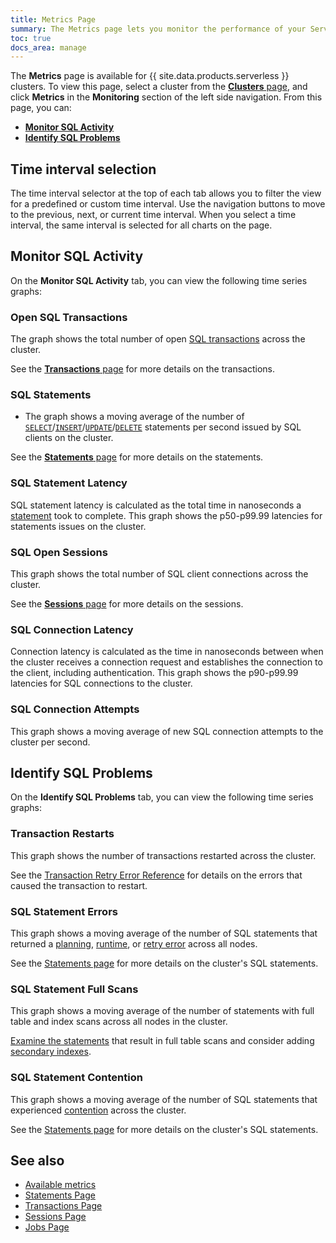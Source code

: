 ```yaml
---
title: Metrics Page
summary: The Metrics page lets you monitor the performance of your Serverless cluster's SQL queries.
toc: true
docs_area: manage
---
```


The **Metrics** page is available for {{ site.data.products.serverless }} clusters. To view this page, select a cluster from the [**Clusters** page](cluster-management.html#view-clusters-page), and click **Metrics** in the **Monitoring** section of the left side navigation. From this page, you can:

- [**Monitor SQL Activity**](#monitor-sql-activity)
- [**Identify SQL Problems**](#identify-sql-problems)

## Time interval selection

The time interval selector at the top of each tab allows you to filter the view for a predefined or custom time interval. Use the navigation buttons to move to the previous, next, or current time interval. When you select a time interval, the same interval is selected for all charts on the page.

## Monitor SQL Activity

On the **Monitor SQL Activity** tab, you can view the following time series graphs:

### Open SQL Transactions

The graph shows the total number of open [SQL transactions](../stable/transactions.html) across the cluster.

See the [**Transactions** page](transactions-page.html) for more details on the transactions.

### SQL Statements

- The graph shows a moving average of the number of [`SELECT`](../stable/selection-queries.html)/[`INSERT`](../stable/insert.html)/[`UPDATE`](../stable/update.html)/[`DELETE`](../stable/delete.html) statements per second issued by SQL clients on the cluster.

See the [**Statements** page](statements-page.html) for more details on the statements.

### SQL Statement Latency

SQL statement latency is calculated as the total time in nanoseconds a [statement](../{{site.versions["stable"]}}/sql-statements.html) took to complete. This graph shows the p50-p99.99 latencies for statements issues on the cluster.

### SQL Open Sessions

This graph shows the total number of SQL client connections across the cluster.

See the [**Sessions** page](sessions-page.html) for more details on the sessions.

### SQL Connection Latency

Connection latency is calculated as the time in nanoseconds between when the cluster receives a connection request and establishes the connection to the client, including authentication. This graph shows the p90-p99.99 latencies for SQL connections to the cluster.

### SQL Connection Attempts

This graph shows a moving average of new SQL connection attempts to the cluster per second.

## Identify SQL Problems

On the **Identify SQL Problems** tab, you can view the following time series graphs:

### Transaction Restarts

This graph shows the number of transactions restarted across the cluster.

See the [Transaction Retry Error Reference](../{{site.versions["stable"]}}/transaction-retry-error-reference.html) for details on the errors that caused the transaction to restart.

### SQL Statement Errors

This graph shows a moving average of the number of SQL statements that returned a [planning](../stable/architecture/sql-layer.html#sql-parser-planner-executor), [runtime](../stable/architecture/sql-layer.html#sql-parser-planner-executor), or [retry error](../stable/transactions.html#error-handling) across all nodes.

See the [Statements page](statements-page.html) for more details on the cluster's SQL statements.

### SQL Statement Full Scans 

This graph shows a moving average of the number of statements with full table and index scans across all nodes in the cluster.

[Examine the statements](../stable/sql-tuning-with-explain.html) that result in full table scans and consider adding [secondary indexes](../stable/schema-design-indexes.html#create-a-secondary-index).

### SQL Statement Contention 

This graph shows a moving average of the number of SQL statements that experienced [contention](../{{site.versions["stable"]}}/transactions.html#transaction-contention) across the cluster.

See the [Statements page](statements-page.html) for more details on the cluster's SQL statements.

## See also

- [Available metrics](../{{site.versions["stable"]}}/ui-custom-chart-debug-page.html?filters=metric-names-serverless#available-metrics)
- [Statements Page](statements-page.html)
- [Transactions Page](transactions-page.html)
- [Sessions Page](sessions-page.html)
- [Jobs Page](jobs-page.html)
